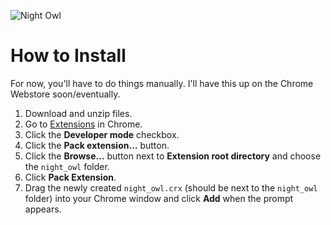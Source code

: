 ![Night Owl](night_owl_chrome_theme/raw/master/screenshots/screenshot.jpg)
# How to Install
For now, you'll have to do things manually. I'll have this up on the Chrome Webstore soon/eventually.

1. Download and unzip files.
2. Go to [Extensions](chrome://chrome/extensions/) in Chrome.
3. Click the **Developer mode** checkbox.
4. Click the **Pack extension…** button.
5. Click the **Browse…** button next to **Extension root directory** and choose the `night_owl` folder.
6. Click **Pack Extension**.
7. Drag the newly created `night_owl.crx` (should be next to the `night_owl` folder) into your Chrome window and click **Add** when the prompt appears.